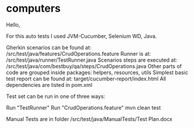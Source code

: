 # computers

Hello,

For this auto tests I used JVM-Cucumber, Selenium WD, Java.

Gherkin scenarios can be found at: /src/test/java/features/CrudOperations.feature
Runner is at: /src/test/java/runner/TestRunner.java
Scenarios steps are executed at: /src/test/java/com/bestbuy/qa/steps/CrudOperations.java
Other parts of code are grouped inside packages: helpers, resources, utils Simplest basic test report can be found at: target/cucumber-report/index.html All dependencies are listed in pom.xml

Test set can be run in one of three ways:

Run "TestRunner"
Run "CrudOperations.feature"
mvn clean test

Manual Tests are in folder /src/test/java/ManualTests/Test Plan.docx

